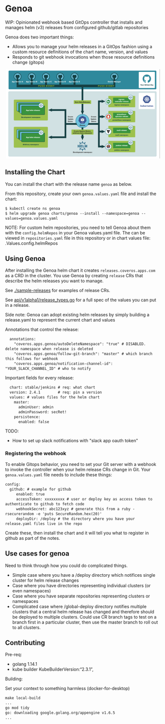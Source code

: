 # Genoa
WIP: Opinionated webhook based GitOps controller that installs and manages helm (v3) releases from configured github/gitlab repositories

Genoa does two important things:

* Allows you to manage your helm releases in a GitOps fashion using a custom resource definitions of the chart name, version, and values
* Responds to git webhook invocations when those resource definitions change (gitops)

![image info](./pictures/genoa.png)

## Installing the Chart
You can install the chart with the release name `genoa` as below.

From this repository, create your own `genoa.values.yaml` file and install the chart:

```console
$ kubectl create ns genoa
$ helm upgrade genoa charts/genoa --install --namespace=genoa --values=genoa.values.yaml
```
NOTE: For custom helm repositories, you need to tell Genoa about them with the `config.helmRepos` in your Genoa values.yaml file.
The  can be viewed in `repositories.yaml` file in this repository or in chart values file: .Values.config.helmRepos

## Using Genoa
After installing the Genoa helm chart it creates `releases.coveros.apps.com` as a CRD in the cluster. You use Genoa by creating `release` CRs
that describe the helm releases you want to manage.

See [./sample-releases](./sample-releases) for examples of release CRs. 

See [api/v1alpha1/release_types.go](api/v1alpha1/release_types.go) for a full spec of the values you can put in a release.

Side note: Genoa can adopt existing helm releases by simply building a release.yaml to represent the current chart and values

Annotations that control the release:
```
  annotations:
    "coveros.apps.genoa/autoDeleteNamespace": "true" # DISABLED. delete namespace when release is deleted
    "coveros.apps.genoa/follow-git-branch": "master" # which branch this follows for webhook
    "coveros.apps.genoa/notification-channel-id": "YOUR_SLACK_CHANNEL_ID" # who to notify
```

Important fields for every release:
```
  chart: stable/jenkins # req: what chart
  version: 2.4.1        # req: pin a version
  values: # values files for the helm chart
    master:
      adminUser: admin
      adminPassword: secRet!
    persistence:
      enabled: false
```

TODO:
* How to set up slack notifications with "slack app oauth token"

### Registering the webhook

To enable Gitops behavior, you need to set your Git server with a webhook to invoke the controller when
your helm release CRs change in Git. Your `genoa.values.yaml` file needs to include these things:

```
config:
  github: # example for github
     enabled: true
     accessToken: xxxxxxxxx # user or deploy key as access token to authenticate to github to fetch code
     webhookSecret: abc123xyz # generate this from a ruby -rsecurerandom -e 'puts SecureRandom.hex(20)'
     deployDir: /deploy # the directory where you have your release.yaml files live in the repo
```
Create these, then install the chart and it will tell you what to register in github as part of the notes.

## Use cases for genoa

Need to think through how you could do complicated things.

* Simple case where you have a /deploy directory which notifices single cluster for helm release changes
* Case where you have directories representing individual clusters (or even namespaces)
* Case where you have separate repositories representing clusters or namespaces
* Complicated case where /global-deploy directory notifies multiple clusters that a central helm release has changed and therefore should be deployed to multiple clusters. Could use CR branch tags to test on a branch first in a particular cluster, then use the master branch to roll out to all clusters.


## Contributing

Pre-req:
* golang 1.14.1
* kube builder KubeBuilderVersion:“2.3.1”,


Building:

Set your context to something harmless (docker-for-desktop)

```
make local-build
...
go mod tidy
go: downloading google.golang.org/appengine v1.6.5
...

```


